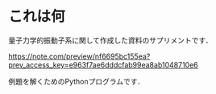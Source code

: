 # これは何

量子力学的振動子系に関して作成した資料のサプリメントです．

https://note.com/preview/nf6695bc155ea?prev_access_key=e963f7ae6dddcfab99ea8ab1048710e6

例題を解くためのPythonプログラムです．
